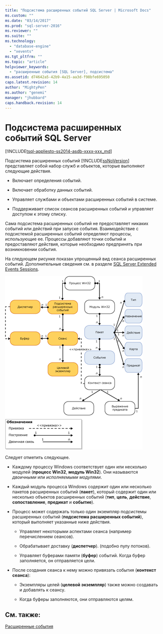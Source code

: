 ```yaml
---
title: "Подсистема расширенных событий SQL Server | Microsoft Docs"
ms.custom: ""
ms.date: "03/14/2017"
ms.prod: "sql-server-2016"
ms.reviewer: ""
ms.suite: ""
ms.technology: 
  - "database-engine"
  - "xevents"
ms.tgt_pltfrm: ""
ms.topic: "article"
helpviewer_keywords: 
  - "расширенные события [SQL Server], подсистема"
ms.assetid: d74642a5-42b9-4a15-aa3d-f98bfe695050
caps.latest.revision: 14
author: "MightyPen"
ms.author: "genemi"
manager: "jhubbard"
caps.handback.revision: 14
---
```

# Подсистема расширенных событий SQL Server
[!INCLUDE[tsql-appliesto-ss2014-asdb-xxxx-xxx_md](../../includes/tsql-appliesto-ss2014-asdb-xxxx-xxx-md.md)]

  Подсистема расширенных событий [!INCLUDE[ssNoVersion](../../includes/ssnoversion-md.md)] представляет собой набор служб и объектов, которые выполняют следующие действия.  
  
-   Включает определения событий.  
  
-   Включает обработку данных событий.  
  
-   Управляет службами и объектами расширенных событий в системе.  
  
-   Поддерживает список сеансов расширенных событий и управляет доступом к этому списку.  
  
 Сама подсистема расширенных событий не предоставляет никаких событий или действий при запуске события. Взаимодействие с подсистемой расширенных событий определяют процессы, использующие ее. Процессы добавляют точки событий и предоставляют действия, которые необходимо предпринять при возникновении события.  
  
 На следующем рисунке показан упрощенный вид сеанса расширенных событий. Дополнительные сведения см. в разделе [SQL Server Extended Events Sessions](../../relational-databases/extended-events/sql-server-extended-events-sessions.md).  
  
 ![Подробная архитектура расширенных событий](../../relational-databases/extended-events/media/xearchitecturedetailed.gif "Подробная архитектура расширенных событий")  
  
 Следует отметить следующее.  
  
-   Каждому процессу Windows соответствует один или несколько модулей (**процесс Win32**, **модуль Win32**). Они называются *двоичными* или *исполняемыми модулями*.  
  
-   Каждый модуль процесса Windows содержит один или несколько пакетов расширенных событий (**пакет**), который содержит один или несколько объектов расширенных событий (**тип**, **цель**, **действие**, **сопоставление**, **предикат** и **событие**).  
  
-   Процесс может содержать только один экземпляр подсистемы расширенных событий (**подсистема расширенных событий**), который выполняет указанные ниже действия.  
  
    -   Управляет некоторыми аспектами сеанса (например перечислением сеансов).  
  
    -   Обрабатывает доставку (**диспетчер**). (подобно пулу потоков).  
  
    -   Управляет буферами памяти (**буфер**) событий. Когда буфер заполняется, он отправляется цели.  
  
-   После создания сеанса к нему можно привязать события (**контекст сеанса**):  
  
    -   Экземпляры целей (**целевой экземпляр**) также можно создавать и добавлять к сеансу.  
  
    -   Когда буферы заполняются, они отправляются целям.  
  
## См. также:  
 [Расширенные события](../../relational-databases/extended-events/extended-events.md)  
  
  